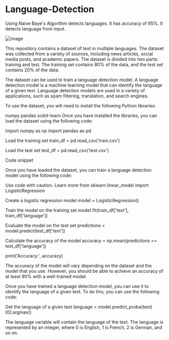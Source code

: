 # Language-Detection
Using Naive Baye's Algorithm detects languages. It has accuracy of 95%. It detects language from input.

![image](https://github.com/Amyydv/Language-Detection/assets/112614485/83f5f5dd-f79e-4808-9253-83061d81eb63)

This repository contains a dataset of text in multiple languages. The dataset was collected from a variety of sources, including news articles, social media posts, and academic papers. The dataset is divided into two parts: training and test. The training set contains 80% of the data, and the test set contains 20% of the data.

The dataset can be used to train a language detection model. A language detection model is a machine learning model that can identify the language of a given text. Language detection models are used in a variety of applications, such as spam filtering, translation, and search engines.

To use the dataset, you will need to install the following Python libraries:

numpy
pandas
scikit-learn
Once you have installed the libraries, you can load the dataset using the following code:

import numpy as np
import pandas as pd

Load the training set
train_df = pd.read_csv('train.csv')

Load the test set
test_df = pd.read_csv('test.csv')

Code snippet

Once you have loaded the dataset, you can train a language detection model using the following code:

Use code with caution. Learn more
from sklearn.linear_model import LogisticRegression

Create a logistic regression model
model = LogisticRegression()

Train the model on the training set
model.fit(train_df['text'], train_df['language'])

Evaluate the model on the test set
predictions = model.predict(test_df['text'])

Calculate the accuracy of the model
accuracy = np.mean(predictions == test_df['language'])

print('Accuracy:', accuracy)

The accuracy of the model will vary depending on the dataset and the model that you use. However, you should be able to achieve an accuracy of at least 90% with a well-trained model.

Once you have trained a language detection model, you can use it to identify the language of a given text. To do this, you can use the following code:

Get the language of a given text
language = model.predict_proba(text)[0].argmax()

The language variable will contain the language of the text. The language is represented by an integer, where 0 is English, 1 is French, 2 is German, and so on.


